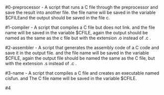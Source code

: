 #0-preprocessor - A script that runs a C file through the preprocessor and save the result into another file. the file name will be saved in the variable $CFILEand the output should be saved in the file c.

#1-compiler - A script that compiles a C file but does not link. and the file name will be saved  in the variable $CFILE, again the output should be named as   the same as the c file but with the extension .o instead of .c .

#2-assembler - A script that generates the assembly code of a C code and save it in the output file. and the file name will be saved in the variable $CFILE,     again the output file should be named the same as the C file, but with the extension .s instead of .c  .

#3-name - A script that compiles a C file and creates an executable named cisfun. and The C file name will be saved in the variable $CFILE.

#4 
